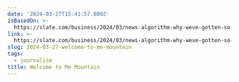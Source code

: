 ```yaml
---
date: '2024-03-27T15:41:57.000Z'
isBasedOn: >-
  https://slate.com/business/2024/03/news-algorithm-why-weve-gotten-so-bad-at-the-news.html
link: >-
  https://slate.com/business/2024/03/news-algorithm-why-weve-gotten-so-bad-at-the-news.html
slug: 2024-03-27-welcome-to-me-mountain
tags:
  - journalism
title: Welcome to Me Mountain
---
```


